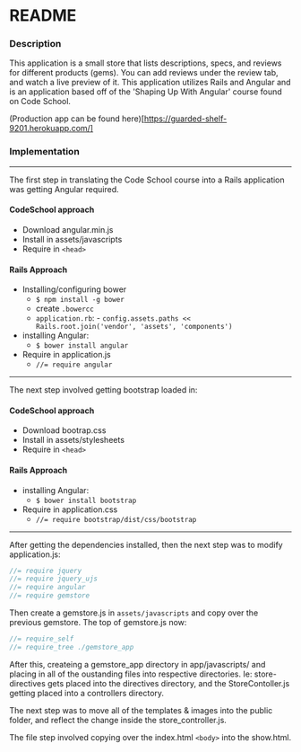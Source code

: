 # README
### Description
This application is a small store that lists descriptions, specs, and reviews for different products (gems). You can add reviews under the review tab, and watch a live preview of it. This application utilizes Rails and Angular and is an application based off of the 'Shaping Up With Angular' course found on Code School.

(Production app can be found here)[https://guarded-shelf-9201.herokuapp.com/]

### Implementation
------
The first step in translating the Code School course into a Rails application was getting Angular required.

#### CodeSchool approach
- Download angular.min.js
- Install in assets/javascripts
- Require in `<head>`
	
#### Rails Approach
- Installing/configuring bower 
	- `$ npm install -g bower`
  - create `.bowercc`
  - `application.rb`:
		- `config.assets.paths << Rails.root.join('vendor', 'assets', 'components')`
- installing Angular: 
	- `$ bower install angular`
- Require in application.js
	- `//= require angular`

-----
The next step involved getting bootstrap loaded in:

#### CodeSchool approach
- Download bootrap.css
- Install in assets/stylesheets
- Require in `<head>`
	
#### Rails Approach
- installing Angular: 
	- `$ bower install bootstrap`
- Require in application.css
	- `//= require bootstrap/dist/css/bootstrap`
	
----
After getting the dependencies installed, then the next step was to modify application.js:
```js
//= require jquery
//= require jquery_ujs
//= require angular
//= require gemstore
````
Then create a gemstore.js in `assets/javascripts` and copy over the previous gemstore. The top of gemstore.js now:
```js
//= require_self
//= require_tree ./gemstore_app
```
After this, createing a gemstore_app directory in app/javascripts/ and placing in all of the oustanding files into respective directories. Ie: store-directives gets placed into the directives directory, and the StoreContoller.js getting placed into a controllers directory.

The next step was to move all of the templates & images into the public folder, and reflect the change inside the store_controller.js.

The file step involved copying over the index.html `<body>` into the show.html.
	


